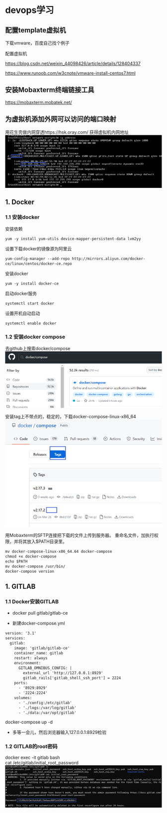 # devops学习

## 配置template虚拟机

下载vmware，百度自己找个例子

配置虚拟机 

https://blog.csdn.net/weixin_44098426/article/details/128404337

https://www.runoob.com/w3cnote/vmware-install-centos7.html

## 安装Mobaxterm终端链接工具

https://mobaxterm.mobatek.net/

## 为虚拟机添加外网可以访问的端口映射
用花生壳做内网穿透https://hsk.oray.com/
获得虚拟机内网地址
![](pic/2023-05-12-11-21-44.png)


## 1. Docker

### 1.1 安装docker

安装依赖 
```
yum -y install yum-utils device-mapper-persistent-data lvm2yy
```

设置下载docker的镜像源为阿里云
```
yum-config-manager --add-repo http://mirrors.aliyun.com/docker-ce/linux/centos/docker-ce.repo
```

安装docker
```
yum -y install docker-ce
```

启动docker服务
```
systemctl start docker
```

设置开机自动启动
```
systemctl enable docker
```
### 1.2 安装docker compose
去github上搜索docker/compose
![](pic/2023-05-12-10-20-23.png)

安装tag上不带点的，稳定的，下载docker-compose-linux-x86_64
![](pic/2023-05-12-10-21-57.png)

用Mobaxterm的SFTP连接把下载的文件上传到服务器。
重命名文件，加执行权限，并将其放入$PATH目录里。
```
mv docker-compose-linux-x86_64.64 docker-compose
chmod +x docker-compose
echo $PATH
mv docker-compose /usr/bin/
docker-compose version
```

## 1. GITLAB

### 1.1 Docker安装GITLAB

* docker pull gitlab/gitlab-ce

* 新建docker-compose.yml
```
version: '3.1'
services:
  gitlab:
    image: 'gitlab/gitlab-ce'
    container_name: gitlab
    restart: always
    environment:
      GITLAB_OMNIBUS_CONFIG: |
        external_url 'http://127.0.0.1:8929'
        gitlab_rails['gitlab_shell_ssh_port'] = 2224
    ports:
      - '8929:8929'
      - '2224:2224'
    volumes:
      - './config:/etc/gitlab'
      - './logs:/var/log/gitlab'
      - './data:/var/opt/gitlab'
```
docker-compose up -d

* 多等一会儿，然后浏览器输入127.0.0.1:8929检验

### 1.2 GITLAB的root密码

docker exec -it gitlab bash   
cat /etc/gitlab/initial_root_password
![](pic/2023-05-08-11-10-58.png)



